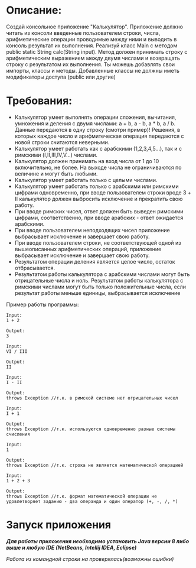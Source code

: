 # Описание:

Создай консольное приложение "Калькулятор". Приложение должно читать из консоли введенные пользователем строки, числа, арифметические операции проводимые между ними и выводить в консоль результат их выполнения.
Реализуй класс Main с методом public static String calc(String input). Метод должен принимать строку с арифметическим выражением между двумя числами и возвращать строку с результатом их выполнения. Ты можешь добавлять свои импорты, классы и методы. Добавленные классы не должны иметь модификаторы доступа (public или другие)

# Требования:

- Калькулятор умеет выполнять операции сложения, вычитания, умножения и деления с двумя числами: a + b, a - b, a * b, a / b. Данные передаются в одну строку (смотри пример)! Решения, в которых каждое число и арифмитеческая операция передаются с новой строки считаются неверными.
- Калькулятор умеет работать как с арабскими (1,2,3,4,5...), так и с римскими (I,II,III,IV,V...) числами.
- Калькулятор должен принимать на вход числа от 1 до 10 включительно, не более. На выходе числа не ограничиваются по величине и могут быть любыми.
- Калькулятор умеет работать только с целыми числами.
- Калькулятор умеет работать только с арабскими или римскими цифрами одновременно, при вводе пользователем строки вроде 3 + II калькулятор должен выбросить исключение и прекратить свою работу.
- При вводе римских чисел, ответ должен быть выведен римскими цифрами, соответственно, при вводе арабских - ответ ожидается арабскими.
- При вводе пользователем неподходящих чисел приложение выбрасывает исключение и завершает свою работу.
- При вводе пользователем строки, не соответствующей одной из вышеописанных арифметических операций, приложение выбрасывает исключение и завершает свою работу.
- Результатом операции деления является целое число, остаток отбрасывается.
- Результатом работы калькулятора с арабскими числами могут быть отрицательные числа и ноль. Результатом работы калькулятора с римскими числами могут быть только положительные числа, если результат работы меньше единицы, выбрасывается исключение


Пример работы программы:

    Input:
    1 + 2
    
    Output:
    3

    Input:
    VI / III
    
    Output:
    II
    
    Input:
    I - II
    
    Output:
    throws Exception //т.к. в римской системе нет отрицательных чисел
    
    Input:
    I + 1
    
    Output:
    throws Exception //т.к. используются одновременно разные системы счисления
    
    Input:
    1
    
    Output:
    throws Exception //т.к. строка не является математической операцией
    
    Input:
    1 + 2 + 3
    
    Output:
    throws Exception //т.к. формат математической операции не удовлетворяет заданию - два операнда и один оператор (+, -, /, *) 

# Запуск приложения

_**Для работы приложения необходимо установить Java версии 8 либо выше и любую IDE (NetBeans, Intellij IDEA, Eclipse)**_

_Работа из командной строки на проверялась(возможны ошибки)_